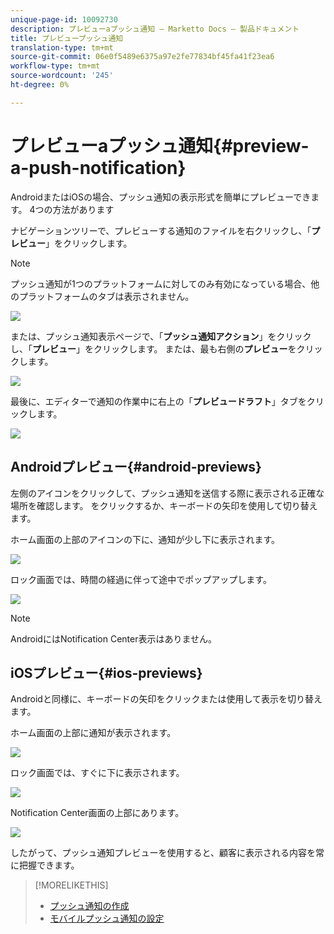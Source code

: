 ```yaml
---
unique-page-id: 10092730
description: プレビューaプッシュ通知 — Marketto Docs — 製品ドキュメント
title: プレビュープッシュ通知
translation-type: tm+mt
source-git-commit: 06e0f5489e6375a97e2fe77834bf45fa41f23ea6
workflow-type: tm+mt
source-wordcount: '245'
ht-degree: 0%

---
```



# プレビューaプッシュ通知{#preview-a-push-notification}

AndroidまたはiOSの場合、プッシュ通知の表示形式を簡単にプレビューできます。 4つの方法があります

ナビゲーションツリーで、プレビューする通知のファイルを右クリックし、「**プレビュー**」をクリックします。

>[!NOTE]
>
>プッシュ通知が1つのプラットフォームに対してのみ有効になっている場合、他のプラットフォームのタブは表示されません。

![](assets/image2015-9-4-9-3a52-3a27.png)

または、プッシュ通知表示ページで、「**プッシュ通知アクション**」をクリックし、「**プレビュー**」をクリックします。 または、最も右側の&#x200B;**プレビュー**&#x200B;をクリックします。

![](assets/image2015-9-4-10-3a53-3a28.png)

最後に、エディターで通知の作業中に右上の「**プレビュードラフト**」タブをクリックします。

![](assets/image2015-9-14-15-3a55-3a26.png)

## Androidプレビュー{#android-previews}

左側のアイコンをクリックして、プッシュ通知を送信する際に表示される正確な場所を確認します。 をクリックするか、キーボードの矢印を使用して切り替えます。

ホーム画面の上部のアイコンの下に、通知が少し下に表示されます。

![](assets/image2015-9-17-16-3a57-3a0.png)

ロック画面では、時間の経過に伴って途中でポップアップします。

![](assets/image2015-9-17-16-3a58-3a47.png)

>[!NOTE]
>
>AndroidにはNotification Center表示はありません。

## iOSプレビュー{#ios-previews}

Androidと同様に、キーボードの矢印をクリックまたは使用して表示を切り替えます。

ホーム画面の上部に通知が表示されます。

![](assets/image2015-9-17-17-3a0-3a28.png)

ロック画面では、すぐに下に表示されます。

![](assets/image2015-9-17-17-3a2-3a1.png)

Notification Center画面の上部にあります。

![](assets/image2015-9-17-17-3a3-3a15.png)

したがって、プッシュ通知プレビューを使用すると、顧客に表示される内容を常に把握できます。

>[!MORELIKETHIS]
>
>* [プッシュ通知の作成](/help/marketo/product-docs/mobile-marketing/push-notifications/create-a-push-notification.md)
>* [モバイルプッシュ通知の設定](/help/marketo/product-docs/mobile-marketing/push-notifications/configure-mobile-push-notification.md)

